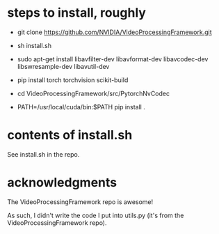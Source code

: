 # steps to install, roughly
* git clone https://github.com/NVIDIA/VideoProcessingFramework.git

* sh install.sh

* sudo apt-get install libavfilter-dev libavformat-dev libavcodec-dev libswresample-dev libavutil-dev

* pip install torch torchvision scikit-build

* cd VideoProcessingFramework/src/PytorchNvCodec

* PATH=/usr/local/cuda/bin:$PATH pip install . 

# contents of install.sh

See install.sh in the repo.

# acknowledgments

The VideoProcessingFramework repo is awesome!

As such, I didn't write the code I put into utils.py (it's from the VideoProcessingFramework repo).
